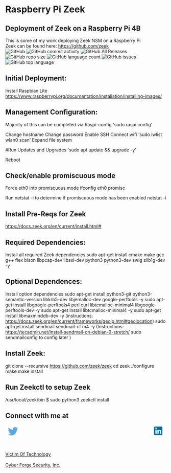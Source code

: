 # Raspberry Pi Zeek
## Deployment of Zeek on a Raspberry Pi 4B<BR />
This is some of my work deploying Zeek NSM on a Raspberry Pi<BR />
Zeek can be found here: https://github.com/zeek<BR />
<img alt="GitHub" src="https://img.shields.io/github/license/bvoris/RaspberryPiZeek">
<img alt="GitHub commit activity" src="https://img.shields.io/github/commit-activity/m/bvoris/RaspberryPiZeek">
<img alt="GitHub All Releases" src="https://img.shields.io/github/downloads/bvoris/RaspberryPiZeek/total">
<img alt="GitHub repo size" src="https://img.shields.io/github/repo-size/bvoris/RaspberryPiZeek">
<img alt="GitHub language count" src="https://img.shields.io/github/languages/count/bvoris/RaspberryPiZeek">
<img alt="GitHub issues" src="https://img.shields.io/github/issues/bvoris/RaspberryPiZeek">
<img alt="GitHub top language" src="https://img.shields.io/github/languages/top/bvoris/RaspberryPiZeek">

## Initial Deployment:
Install Raspbian Lite
https://www.raspberrypi.org/documentation/installation/installing-images/

## Management Configuration:
Majority of this can be completed via Raspi-config
  'sudo raspi config'

Change hostname
Change password
Enable SSH
Connect wifi 
  'sudo iwlist wlan0 scan'
Expand file system

#Run Updates and Upgrades
  'sudo apt update && upgrade -y'
  
Reboot


## Check/enable promiscuous mode
Force eth0 into promiscuous mode 
  ifconfig eth0 promisc

Run netstat -i to determine if promiscuous mode has been enabled
  netstat -i



## Install Pre-Reqs for Zeek
https://docs.zeek.org/en/current/install.html#

## Required Dependencies:
Install all required Zeek dependencies
  sudo apt-get install cmake make gcc g++ flex bison libpcap-dev libssl-dev python3 python3-dev swig zlib1g-dev -y

## Optional Dependences:
Install option dependencies
	sudo apt-get install python3-git python3-semantic-version libkrb5-dev libjemalloc-dev google-perftools -y
	sudo apt-get install libgoogle-perftools4 perl curl libtcmalloc-minimal4 libgoogle-perftools-dev -y
	sudo apt-get install libtcmalloc-minimal4 -y
	sudo apt-get install libmaxminddb-dev -y 
		(instructions: https://docs.zeek.org/en/current/frameworks/geoip.html#geolocation)
	sudo apt-get install sendmail sendmail-cf m4 -y
		(Instructions: https://tecadmin.net/install-sendmail-on-debian-9-stretch/ sudo sendmailconfig to config later )

## Install Zeek:
git clone --recursive https://github.com/zeek/zeek
cd zeek
./configure
make
make install

## Run Zeekctl to setup Zeek
/usr/local/zeek/bin $ sudo python3 zeekctl
install

## Connect with me at

<a href="https://twitter.com/HMInfoSecViking?ref_src=twsrc%5Etfw"><IMG SRC="https://github.com/bvoris/bvoris/blob/master/twitter.jpg" WIDTH=10% HEIGHT=10% ALIGN=LEFT></a>

<a href="https://www.linkedin.com/in/brad-voris" target="_blank"><IMG SRC="https://github.com/bvoris/bvoris/blob/master/linkedin.png" WIDTH=10% HEIGHT=4% ALIGN=RIGHT></a>

<BR /><BR />
<BR /><BR />

<A HREF="https://www.victimoftechnology.com">Victim Of Technology<A />
<BR /><BR />
<A HREF="https://www.cyberforgesecurity.com">Cyber Forge Security, Inc.<A />
<BR /><BR />
